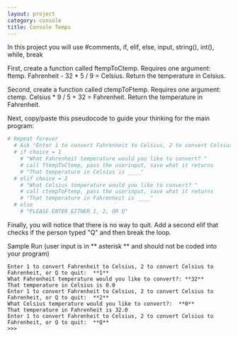```yaml
---
layout: project
category: console
title: Console Temps
---
```

In this project you will use #comments, if, elif, else, input, string(), int(), while, break

First, create a function called ftempToCtemp. Requires one argument: ftemp. Fahrenheit - 32 * 5 / 9 = Celsius. Return the temperature in Celsius.

Second, create a function called ctempToFtemp. Requires one argument: ctemp. Celsius * 9 / 5 + 32 = Fahrenheit. Return the temperature in Fahrenheit.

Next, copy/paste this pseudocode to guide your thinking for the main program:

```python
# Repeat forever
  # Ask "Enter 1 to convert Fahrenheit to Celsius, 2 to convert Celsius to Fahrenheit, or  Q to Quit: "
  # if choice = 1
    # "What Fahrenheit temperature would you like to convert? "
    # call ftempToCtemp, pass the userinput, save what it returns
    # "That temperature in Celsius is ____"
  # elif choice = 2
    # "What Celsius temperature would you like to convert? "
    # call ctempToFtemp, pass the userinput, save what it returns
    # "That temperature in Fahrenheit is ____"
  # else
    # "PLEASE ENTER EITHER 1, 2, OR Q"
```
Finally, you will notice that there is no way to quit. Add a second elif that checks if the person typed "Q" and then break the loop.

Sample Run (user input is in ** asterisk ** and should not be coded into your program)
```
Enter 1 to convert Fahrenheit to Celsius, 2 to convert Celsius to Fahrenheit, or Q to quit:  **1**
What Fahrenheit temperature would you like to convert?: **32**
That temperature in Celsius is 0.0
Enter 1 to convert Fahrenheit to Celsius, 2 to convert Celsius to Fahrenheit, or Q to quit:  **2**
What Celsius temperature would you like to convert?:  **0**
That temperature in Fahrenheit is 32.0
Enter 1 to convert Fahrenheit to Celsius, 2 to convert Celsius to Fahrenheit, or Q to quit:  **Q**
>>>
```
